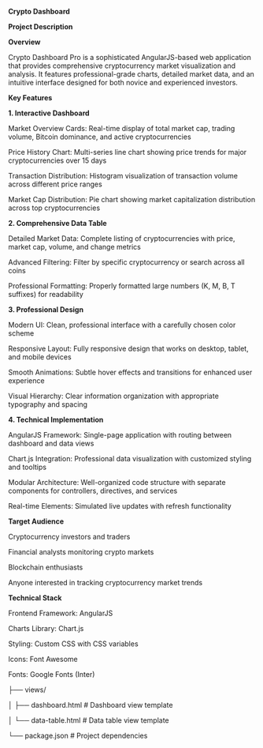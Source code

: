 **Crypto Dashboard**
 
**Project Description**

**Overview**

Crypto Dashboard Pro is a sophisticated AngularJS-based web application that provides comprehensive cryptocurrency market visualization and analysis. It features professional-grade charts, detailed market data, and an intuitive interface designed for both novice and experienced investors.

**Key Features**

**1. Interactive Dashboard**

Market Overview Cards: Real-time display of total market cap, trading volume, Bitcoin dominance, and active cryptocurrencies

Price History Chart: Multi-series line chart showing price trends for major cryptocurrencies over 15 days

Transaction Distribution: Histogram visualization of transaction volume across different price ranges

Market Cap Distribution: Pie chart showing market capitalization distribution across top cryptocurrencies

**2. Comprehensive Data Table**

Detailed Market Data: Complete listing of cryptocurrencies with price, market cap, volume, and change metrics

Advanced Filtering: Filter by specific cryptocurrency or search across all coins

Professional Formatting: Properly formatted large numbers (K, M, B, T suffixes) for readability

**3. Professional Design**

Modern UI: Clean, professional interface with a carefully chosen color scheme

Responsive Layout: Fully responsive design that works on desktop, tablet, and mobile devices

Smooth Animations: Subtle hover effects and transitions for enhanced user experience

Visual Hierarchy: Clear information organization with appropriate typography and spacing

**4. Technical Implementation**

AngularJS Framework: Single-page application with routing between dashboard and data views

Chart.js Integration: Professional data visualization with customized styling and tooltips

Modular Architecture: Well-organized code structure with separate components for controllers, directives, and services

Real-time Elements: Simulated live updates with refresh functionality

**Target Audience**

Cryptocurrency investors and traders

Financial analysts monitoring crypto markets

Blockchain enthusiasts

Anyone interested in tracking cryptocurrency market trends

**Technical Stack**

Frontend Framework: AngularJS

Charts Library: Chart.js

Styling: Custom CSS with CSS variables

Icons: Font Awesome

Fonts: Google Fonts (Inter)

├── views/

│   ├── dashboard.html  # Dashboard view template

│   └── data-table.html # Data table view template

└── package.json        # Project dependencies
